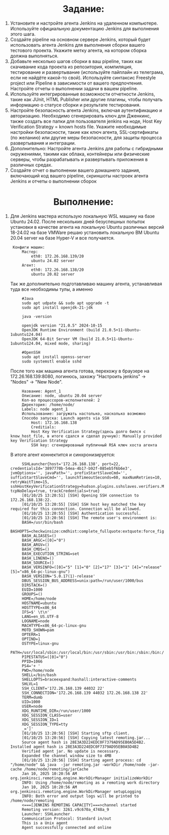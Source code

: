 <h1 align="center"> Задание:</h1>

1. Установите и настройте агента Jenkins на удаленном компьютере.
Используйте официальную документацию Jenkins для выполнения
этого шага.
2. Создайте pipeline на основном сервере Jenkins, который будет
использовать агента Jenkins для выполнения сборки вашего тестового
проекта. Укажите метку агента, на котором сборка должна
выполняться.
3. Добавьте несколько шагов сборки в ваш pipeline, таких как скачивание
кода проекта из репозитория, компиляция, тестирование и
развертывание (используйте пайплайн из телеграма, если не найдёте какой-то свой). Используйте синтаксис Freestyle project или Pipeline в зависимости от вашего предпочтения. Настройте отчеты о
выполнении задачи в вашем pipeline.
4. Используйте интегрированные возможности отчетности Jenkins, такие
как JUnit, HTML Publisher или другие плагины, чтобы получать
информацию о статусе сборки и результате тестирования.
5. Настройте безопасность агента Jenkins, включая аутентификацию и
авторизацию. Необходимо сгенерировать ключ для Дженкинс, также создать все папки для пользователя jenkins на ноде, Host Key Verification Strategy = known hosts file. Укажите необходимые настройки безопасности, такие как
ключ агента, SSL-сертификаты (по желанию) или другие меры безопасности, для
защиты процесса развертывания и интеграции.
6. Дополнительно: Настройте агента Jenkins для работы с гибридными
окружениями, такими как облака, контейнеры или физические серверы,
чтобы разрабатывать и развертывать приложения в различных средах.
7. Создайте отчет о выполнении вашего домашнего задания, включающий
код вашего pipeline, скриншоты настроек агента Jenkins и отчеты о
выполнении сборок

 <h1 align="center"> Выполнение:</h1>

1. Для Jenkins мастера использую локальную WSL машину на базе Ubuntu 24.02.
 После нескольких дней безуспешных попыток установки в качестве агента на локальную Ubuntu различных версий 18-24.02 на базе VMWare решаю установить локальную ВМ Ubuntu 20.04 server на базе Hyper-V и все получается.
    
        Конфиги машин:
            Мастер:
                eth0: 172.26.168.139/20
                ubuntu 24.02 server
            Агент:
                eth0: 172.26.168.138/20
                ubuntu 20.02 server

    Так же дополнительно подготавливаю машину агента, устанавливая туда все необходимы тулы, а именно

            #Java
            sudo apt udpate && sudo apt upgrade -t
            sudo apt install openjdk-21-jdk

            java -version

            openjdk version "21.0.5" 2024-10-15
            OpenJDK Runtime Environment (build 21.0.5+11-Ubuntu-1ubuntu124.04)
            OpenJDK 64-Bit Server VM (build 21.0.5+11-Ubuntu-1ubuntu124.04, mixed mode, sharing)

            #OpenSSH
            sudo apt install openss-server
            sudo systemstl enable sshd
    
    После того как машина агента готова, перехожу в браузере на 172.26.168.139:8080, логинюсь, захожу "Настроить jenkins" -> "Nodes" -> "New Node".

            Название: Agent_1
            Описание: node, ubuntu 20.04 server
            Кол-во процессоров-исполнителей: 2
            Директория: /home/node/
            Labels: node agent_1
            Использование: загружать настолько, насколько возможно
            Способо запуска: Launch agents via SSH
                Host: 172.16.168.138
                Creditials:
                Host Key Verification Strategy(здесь долго бился с know_host_file, в итоге сдался и сделал ручную): Manually provided key Verification Strategy
                SSH key: сгенерированый публичный RSA ключ хоста агента
        
    В итоге агент коннектится и синхронизируется:

            SSHLauncher{host='172.26.168.138', port=22, credentialsId='3897770b-54ea-4b17-b92f-085eb5f6b6e3', jvmOptions='', javaPath='', prefixStartSlaveCmd='', suffixStartSlaveCmd='', launchTimeoutSeconds=60, maxNumRetries=10, retryWaitTime=15, sshHostKeyVerificationStrategy=hudson.plugins.sshslaves.verifiers.ManuallyProvidedKeyVerificationStrategy, tcpNoDelay=true, trackCredentials=true}
            [01/10/25 13:20:51] [SSH] Opening SSH connection to 172.26.168.138:22.
            [01/10/25 13:20:55] [SSH] SSH host key matched the key required for this connection. Connection will be allowed.
            [01/10/25 13:20:55] [SSH] Authentication successful.
            [01/10/25 13:20:56] [SSH] The remote user's environment is:
            BASH=/usr/bin/bash
            BASHOPTS=checkwinsize:cmdhist:complete_fullquote:extquote:force_fignore:globasciiranges:hostcomplete:interactive_comments:progcomp:promptvars:sourcepath
            BASH_ALIASES=()
            BASH_ARGC=([0]="0")
            BASH_ARGV=()
            BASH_CMDS=()
            BASH_EXECUTION_STRING=set
            BASH_LINENO=()
            BASH_SOURCE=()
            BASH_VERSINFO=([0]="5" [1]="0" [2]="17" [3]="1" [4]="release" [5]="x86_64-pc-linux-gnu")
            BASH_VERSION='5.0.17(1)-release'
            DBUS_SESSION_BUS_ADDRESS=unix:path=/run/user/1000/bus
            DIRSTACK=()
            EUID=1000
            GROUPS=()
            HOME=/home/node
            HOSTNAME=ubuntu
            HOSTTYPE=x86_64
            IFS=$' \t\n'
            LANG=en_US.UTF-8
            LOGNAME=node
            MACHTYPE=x86_64-pc-linux-gnu
            MOTD_SHOWN=pam
            OPTERR=1
            OPTIND=1
            OSTYPE=linux-gnu
            PATH=/usr/local/sbin:/usr/local/bin:/usr/sbin:/usr/bin:/sbin:/bin:/usr/games:/usr/local/games:/snap/bin
            PIPESTATUS=([0]="0")
            PPID=1066
            PS4='+ '
            PWD=/home/node
            SHELL=/bin/bash
            SHELLOPTS=braceexpand:hashall:interactive-comments
            SHLVL=1
            SSH_CLIENT='172.26.168.139 44032 22'
            SSH_CONNECTION='172.26.168.139 44032 172.26.168.138 22'
            TERM=dumb
            UID=1000
            USER=node
            XDG_RUNTIME_DIR=/run/user/1000
            XDG_SESSION_CLASS=user
            XDG_SESSION_ID=1
            XDG_SESSION_TYPE=tty
            _=']'
            [01/10/25 13:20:56] [SSH] Starting sftp client.
            [01/10/25 13:20:56] [SSH] Copying latest remoting.jar...
            Source agent hash is 28E3A3D224EDC0F7379AD95EB0A5D4B2. Installed agent hash is 28E3A3D224EDC0F7379AD95EB0A5D4B2
            Verified agent jar. No update is necessary.
            Expanded the channel window size to 4MB
            [01/10/25 13:20:56] [SSH] Starting agent process: cd "/home/node" && java  -jar remoting.jar -workDir /home/node -jar-cache /home/node/remoting/jarCache
            Jan 10, 2025 10:20:56 AM org.jenkinsci.remoting.engine.WorkDirManager initializeWorkDir
            INFO: Using /home/node/remoting as a remoting work directory
            Jan 10, 2025 10:20:56 AM org.jenkinsci.remoting.engine.WorkDirManager setupLogging
            INFO: Both error and output logs will be printed to /home/node/remoting
            <===[JENKINS REMOTING CAPACITY]===>channel started
            Remoting version: 3261.v9c670a_4748a_9
            Launcher: SSHLauncher
            Communication Protocol: Standard in/out
            This is a Unix agent
            Agent successfully connected and online
    


